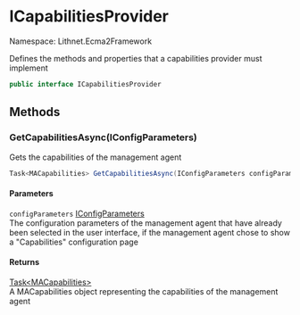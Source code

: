 # ICapabilitiesProvider

Namespace: Lithnet.Ecma2Framework

Defines the methods and properties that a capabilities provider must implement

```csharp
public interface ICapabilitiesProvider
```

## Methods

### **GetCapabilitiesAsync(IConfigParameters)**

Gets the capabilities of the management agent

```csharp
Task<MACapabilities> GetCapabilitiesAsync(IConfigParameters configParameters)
```

#### Parameters

`configParameters` [IConfigParameters](./lithnet.ecma2framework.iconfigparameters.md)<br>
The configuration parameters of the management agent that have already been selected in the user interface, if the management agent chose to show a "Capabilities" configuration page

#### Returns

[Task&lt;MACapabilities&gt;](https://docs.microsoft.com/en-us/dotnet/api/system.threading.tasks.task-1)<br>
A MACapabilities object representing the capabilities of the management agent
